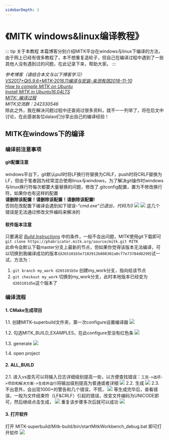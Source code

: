 ```yaml
---
sidebarDepth: 3
---
```


# 《MITK windows&linux编译教程》
::: tip 关于本教程
本篇博客分别介绍MITK平台在windows与linux下编译的方法，由于网上已经有很多教程了，本不想重复造轮子，但自己在编译过程中遇到了一些其他人没有遇到过的问题，在此记录下来，帮助大家。
:::

*参考博客（请结合本文与以下博客学习）<br/>*
*[VS2017+Qt5.9.6+MITK-2016.11编译与安装-亲测有效2018-11-10](https://blog.csdn.net/qq_26477745/article/details/83934163)<br/>*
*[How to compile MITK on Ubuntu](https://neurita.github.io/how_to_compile_mitk_on_ubuntu)<br/>*
*[Install MITK in Ubuntu16.04LTS](https://wangchi.art/2017/03/09/Install-MITK-in-Ubuntu16-04LTS/)<br/>*
*[MITK: 编译过程](http://blog.51cto.com/weiyuqingcheng/2347996)<br/>*
*MITK交流群：242330546<br/>*
除此之外，我在解决问题过程中还查阅过很多资料，就不一一列举了，将在后文中讨论，在此感谢各位dalao们分享出自己的编译经验！<br/>

## MITK在windows下的编译

### 编译前注意事项

#### git配置注意
windows平台下，git默认pull时将LF换行符替换为CRLF，push时将CRLF替换为LF，但由于笔者因为经常混合使用linux与windows，为了解决git操作时windows与linux换行符每次都要大量替换的问题，修改了.gitconfig配置，置为不修改换行符，如果你也有这样的配置<br/>
**请删除该配置！请删除该配置！请删除该配置!**<br/>
否则在改配置下编译会遇到如下错误-*"cmd.exe"已退出，代码为3*
![](../../assets/img/mitk_1.png)
![](../../assets/img/mitk_2.png)
这几个错误是无法通过修改文件编码来解决的

#### 软件版本注意
只要满足
*[Build Instructions](http://docs.mitk.org/2018.04/BuildInstructionsPage.html)*
中的条件，一般不会出问题，MITK使用git下载即可<br/>
`git clone https://phabricator.mitk.org/source/mitk.git MITK`<br/>
此命令会默认下载master分支上最新的节点，但如果你觉得该版本无法编译，可以切换到我编译成功的版本(`d265101b5e7102912b808302a0cf7e73784d8299`)试一试，方法为：<br/>
1. `git branch my_work d265101b5e` 创建my_work分支，指向给该节点<br/>
2. `git checkout my_work` 切换到my_work分支，此时本地版本已经变为`d265101d5e`这个版本了<br/>

### 编译流程

#### 1. CMake生成项目
1.1. 创建MITK-superbuild文件夹，第一次configure设置编译器
![](../../assets/img/mitk_3.png)

1.2. 勾选MITK_BUILD_EXAMPLES，在此configure至没有红色条
![](../../assets/img/mitk_4.png)

1.3. generate
![](../../assets/img/mitk_5.png)

1.4. open project


#### 2. ALL_BUILD
2.1. 进入vs首先可以将输入日志详细级别提高一些，以方便查找错误：`工具->选项->项目和解决方案->生成并运行`将输出级别提高为普通或者详细
![](../../assets/img/mitk_6.png)
2.2. 生成
![](../../assets/img/mitk_7.png)
2.3. 不出意外，会出现1000+的警告和几个错误，不慌，
![](../../assets/img/mitk_8.png)
等生成完毕后，查看错误，一般为文件结束符（LF&CRLF）引起的错误，改变文件编码为UNICODE即可，然后继续点击生成，
![](../../assets/img/mitk_9.png)
重复该步骤多次后就可以成功
![](../../assets/img/mitk_10.png)

#### 3. 打开软件
打开 MITK-superbuild/Mitk-build/bin/startMitkWorkbench_debug.bat 即可打开软件
![](../../assets/img/mitk_11.png)